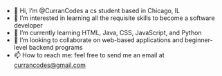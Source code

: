 - 👋 Hi, I’m @CurranCodes a cs student based in Chicago, IL
- 👀 I’m interested in learning all the requisite skills to become a software developer
- 🌱 I’m currently learning HTML, Java, CSS, JavaScript, and Python
- 💞️ I’m looking to collaborate on web-based applications and beginner-level backend programs
- 📫 How to reach me: feel free to send me an email at currancodes@gmail.com

<!---
CurranTF/CurranTF is a ✨ special ✨ repository because its `README.md` (this file) appears on your GitHub profile.
You can click the Preview link to take a look at your changes.
--->
